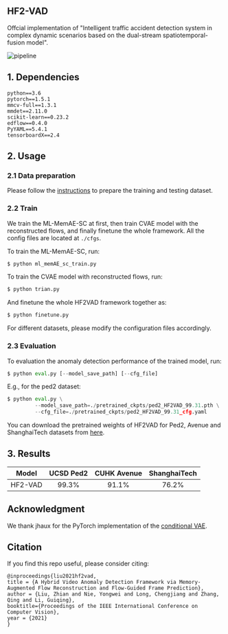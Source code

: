 ## HF2-VAD
Offcial implementation of "Intelligent traffic accident detection system in complex dynamic scenarios based on the dual-stream spatiotemporal-fusion model".

![pipeline](./assets/fig2-CR.png)
## 1. Dependencies
```
python==3.6
pytorch==1.5.1
mmcv-full==1.3.1
mmdet==2.11.0
scikit-learn==0.23.2
edflow==0.4.0
PyYAML==5.4.1
tensorboardX==2.4
```
## 2. Usage
### 2.1 Data preparation
Please follow the [instructions](./pre_process/readme.md) to prepare the training and testing dataset.

### 2.2 Train
We train the ML-MemAE-SC at first, then train CVAE model with the reconstructed flows,
and finally finetune the whole framework. All the config files are located at `./cfgs`. 

To train the ML-MemAE-SC, run:
```python
$ python ml_memAE_sc_train.py
```
To train the CVAE model with reconstructed flows, run:
```python
$ python trian.py
```
And finetune the whole HF2VAD framework together as:
```python
$ python finetune.py
```
For different datasets, please modify the configuration files accordingly.

### 2.3 Evaluation
To evaluation the anomaly detection performance of the trained model, run:
```python
$ python eval.py [--model_save_path] [--cfg_file] 
```
E.g., for the ped2 dataset:
```python
$ python eval.py \
         --model_save_path=./pretrained_ckpts/ped2_HF2VAD_99.31.pth \
         --cfg_file=./pretrained_ckpts/ped2_HF2VAD_99.31_cfg.yaml
```
You can download the pretrained weights of HF2VAD for Ped2, Avenue and ShanghaiTech datasets 
from [here](https://drive.google.com/drive/folders/10B7WmZmBSgOPjkbedK9JwH6HRo06VSC2?usp=sharing).

## 3. Results

|     Model      | UCSD Ped2 | CUHK Avenue | ShanghaiTech |
| :------------: | :-------: | :---------: | :----------: |
|    HF2-VAD     |   99.3%   |    91.1%    |    76.2%     |

## Acknowledgment
We thank jhaux for the PyTorch implementation of the [conditional VAE](https://github.com/jhaux/VUNet).

## Citation
If you find this repo useful, please consider citing:
```
@inproceedings{liu2021hf2vad,
title = {A Hybrid Video Anomaly Detection Framework via Memory-Augmented Flow Reconstruction and Flow-Guided Frame Prediction},
author = {Liu, Zhian and Nie, Yongwei and Long, Chengjiang and Zhang, Qing and Li, Guiqing},
booktitle={Proceedings of the IEEE International Conference on Computer Vision},
year = {2021}
}
```

